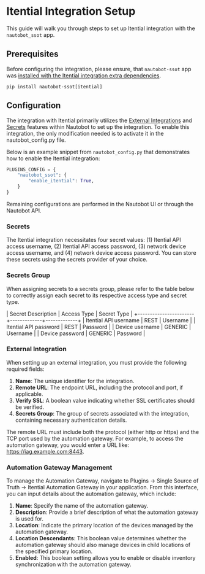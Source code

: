 # Itential Integration Setup

This guide will walk you through steps to set up Itential integration with the `nautobot_ssot` app.

## Prerequisites

Before configuring the integration, please ensure, that `nautobot-ssot` app was [installed with the Itential integration extra dependencies](../install.md#install-guide).

```shell
pip install nautobot-ssot[itential]
```

## Configuration

The integration with Itential primarily utilizes the [External Integrations](https://docs.nautobot.com/projects/core/en/stable/user-guide/platform-functionality/externalintegration/?h=external) and [Secrets](https://docs.nautobot.com/projects/core/en/stable/user-guide/platform-functionality/secret/?h=secrets) features within Nautobot to set up the integration. To enable this integration, the only modification needed is to activate it in the nautobot_config.py file.

Below is an example snippet from `nautobot_config.py` that demonstrates how to enable the Itential integration:

```python
PLUGINS_CONFIG = {
    "nautobot_ssot": {
        "enable_itential": True,
    }
}
```

Remaining configurations are performed in the Nautobot UI or through the Nautobot API.

### Secrets

The Itential integration necessitates four secret values: (1) Itential API access username, (2) Itential API access password, (3) network device access username, and (4) network device access password. You can store these secrets using the secrets provider of your choice.

### Secrets Group

When assigning secrets to a secrets group, please refer to the table below to correctly assign each secret to its respective access type and secret type.

| Secret Description    | Access Type | Secret Type |
+-----------------------+-------------+-------------+
| Itential API username | REST        | Username    |
| Itential API password | REST        | Password    |
| Device username       | GENERIC     | Username    |
| Device password       | GENERIC     | Password    |

### External Integration

When setting up an external integration, you must provide the following required fields:

1. **Name**: The unique identifier for the integration.
2. **Remote URL**: The endpoint URL, including the protocol and port, if applicable.
3. **Verify SSL**: A boolean value indicating whether SSL certificates should be verified.
4. **Secrets Group**: The group of secrets associated with the integration, containing necessary authentication details.

The remote URL must include both the protocol (either http or https) and the TCP port used by the automation gateway. For example, to access the automation gateway, you would enter a URL like: https://iag.example.com:8443.

### Automation Gateway Management

To manage the Automation Gateway, navigate to Plugins -> Single Source of Truth -> Itential Automation Gateway in your application. From this interface, you can input details about the automation gateway, which include:

1. **Name**: Specify the name of the automation gateway.
2. **Description**: Provide a brief description of what the automation gateway is used for.
3. **Location**: Indicate the primary location of the devices managed by the automation gateway.
4. **Location Descendants**: This boolean value determines whether the automation gateway should also manage devices in child locations of the specified primary location.
5. **Enabled**: This boolean setting allows you to enable or disable inventory synchronization with the automation gateway.
